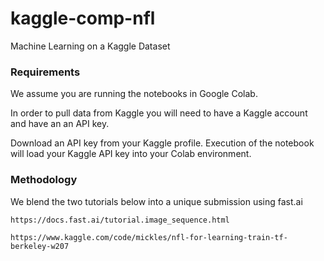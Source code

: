 # kaggle-comp-nfl
Machine Learning on a Kaggle Dataset

### Requirements

We assume you are running the notebooks in Google Colab.

In order to pull data from Kaggle you will need to have a Kaggle account and have an an API key.

Download an API key from your Kaggle profile. Execution of the notebook will load your Kaggle API key into your Colab environment.

### Methodology

We blend the two tutorials below into a unique submission using fast.ai

    https://docs.fast.ai/tutorial.image_sequence.html

    https://www.kaggle.com/code/mickles/nfl-for-learning-train-tf-berkeley-w207
